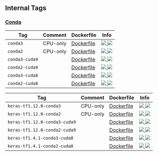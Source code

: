 ## Internal Tags

### [Conda](https://conda.io/miniconda.html)

| Tag   | Comment | Dockerfile | Info  |
| ----- | ------- | ---------- | ----  |
| `conda3` | CPU-only | [Dockerfile](docker/conda3/Dockerfile) | [![](https://images.microbadger.com/badges/image/wqael/notebooks:conda3.svg) ![](https://images.microbadger.com/badges/commit/wqael/notebooks:conda3.svg)](https://microbadger.com/images/wqael/notebooks:conda3) |
| `conda2` | CPU-only | [Dockerfile](docker/conda2/Dockerfile) | [![](https://images.microbadger.com/badges/image/wqael/notebooks:conda2.svg) ![](https://images.microbadger.com/badges/commit/wqael/notebooks:conda2.svg)](https://microbadger.com/images/wqael/notebooks:conda2-py2) |
| `conda3-cuda9` | | [Dockerfile](docker/conda3-cuda9/Dockerfile) | [![](https://images.microbadger.com/badges/image/wqael/notebooks:conda3-cuda9.svg) ![](https://images.microbadger.com/badges/commit/wqael/notebooks:conda3-cuda9.svg)](https://microbadger.com/images/wqael/notebooks:conda3-cuda9) |
| `conda2-cuda9` | | [Dockerfile](docker/conda2-cuda9/Dockerfile) | [![](https://images.microbadger.com/badges/image/wqael/notebooks:conda2-cuda9.svg) ![](https://images.microbadger.com/badges/commit/wqael/notebooks:conda2-cuda9.svg)](https://microbadger.com/images/wqael/notebooks:conda2-cuda9) |
| `conda3-cuda8` | | [Dockerfile](docker/conda3-cuda8/Dockerfile) | [![](https://images.microbadger.com/badges/image/wqael/notebooks:conda3-cuda8.svg) ![](https://images.microbadger.com/badges/commit/wqael/notebooks:conda3-cuda8.svg)](https://microbadger.com/images/wqael/notebooks:conda3-cuda8) |
| `conda2-cuda8` | | [Dockerfile](docker/conda2-cuda8/Dockerfile) | [![](https://images.microbadger.com/badges/image/wqael/notebooks:conda2-cuda8.svg) ![](https://images.microbadger.com/badges/commit/wqael/notebooks:conda2-cuda8.svg)](https://microbadger.com/images/wqael/notebooks:conda2-cuda8) |


| Tag   | Comment | Dockerfile | Info  |
| ----- | ------- | ---------- | ----  |
| `keras-tf1.12.0-conda3` | CPU-only | [Dockerfile](docker/keras-tf1.12.0-conda3/Dockerfile) | [![](https://images.microbadger.com/badges/image/wqael/notebooks:keras-tf1.12.0-conda3.svg) ![](https://images.microbadger.com/badges/commit/wqael/notebooks:keras-tf1.12.0-conda3.svg)](https://microbadger.com/images/wqael/notebooks:keras-tf1.12.0-conda3) |
| `keras-tf1.12.0-conda2` | CPU-only | [Dockerfile](docker/keras-tf1.12.0-conda2/Dockerfile) | [![](https://images.microbadger.com/badges/image/wqael/notebooks:keras-tf1.12.0-conda2.svg) ![](https://images.microbadger.com/badges/commit/wqael/notebooks:keras-tf1.12.0-conda2.svg)](https://microbadger.com/images/wqael/notebooks:keras-tf1.12.0-conda2) |
| `keras-tf1.12.0-conda3-cuda9` | | [Dockerfile](docker/keras-tf1.12.0-conda3-cuda9/Dockerfile) | [![](https://images.microbadger.com/badges/image/wqael/notebooks:keras-tf1.12.0-conda3-cuda9.svg) ![](https://images.microbadger.com/badges/commit/wqael/notebooks:keras-tf1.12.0-conda3-cuda9.svg)](https://microbadger.com/images/wqael/notebooks:keras-tf1.12.0-conda3-cuda9) |
| `keras-tf1.12.0-conda2-cuda9` | | [Dockerfile](docker/keras-tf1.12.0-conda2-cuda9/Dockerfile) | [![](https://images.microbadger.com/badges/image/wqael/notebooks:keras-tf1.12.0-conda2-cuda9.svg) ![](https://images.microbadger.com/badges/commit/wqael/notebooks:keras-tf1.12.0-conda2-cuda9.svg)](https://microbadger.com/images/wqael/notebooks:keras-tf1.12.0-conda2-cuda9) |
| `keras-tf1.4.1-conda3-cuda8` | | [Dockerfile](docker/keras-tf1.4.1-conda3-cuda8/Dockerfile) | [![](https://images.microbadger.com/badges/image/wqael/notebooks:keras-tf1.12.0-conda3-cuda8.svg) ![](https://images.microbadger.com/badges/commit/wqael/notebooks:keras-tf1.12.0-conda3-cuda8.svg)](https://microbadger.com/images/wqael/notebooks:keras-tf1.4.1-conda3-cuda8) |
| `keras-tf1.4.1-conda2-cuda8` | | [Dockerfile](docker/keras-tf1.4.1-conda2-cuda8/Dockerfile) | [![](https://images.microbadger.com/badges/image/wqael/notebooks:keras-tf1.12.0-conda2-cuda8.svg) ![](https://images.microbadger.com/badges/commit/wqael/notebooks:keras-tf1.12.0-conda2-cuda8.svg)](https://microbadger.com/images/wqael/notebooks:keras-tf1.4.1-conda2-cuda8) |
